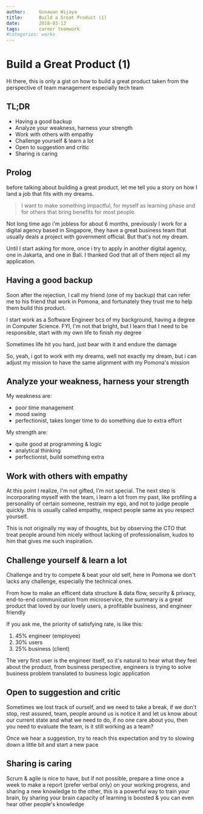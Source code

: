 ```yaml
---
author:     Gunawan Wijaya
title:      Build a Great Product (1)
date:       2018-03-13
tags:       career teamwork
#categories: works
---
```

# Build a Great Product (1)

Hi there, this is only a gist on how to build a great product taken from the
perspective of team management especially tech team

## TL;DR

- Having a good backup
- Analyze your weakness, harness your strength
- Work with others with empathy
- Challenge yourself & learn a lot
- Open to suggestion and critic
- Sharing is caring

<!--more-->

## Prolog

before talking about building a great product, let me tell you a story on how I
land a job that fits with my dreams.

> I want to make something impactful, for myself as learning phase and for others
> that bring benefits for most people.

Not long time ago i'm jobless for about 6 months, previously I work for a digital
agency based in Singapore, they have a great business team that usually deals
a project with government official. But that's not my dream.

Until I start asking for more, once i try to apply in another digital agency,
one in Jakarta, and one in Bali. I thanked God that all of them reject all my
application.

## Having a good backup

Soon after the rejection, I call my friend (one of my backup) that can refer me
to his friend that work in Pomona, and fortunately they trust me to help them
build this product.

I start work as a Software Engineer bcs of my background, having a degree in
Computer Science. FYI, I'm not that bright, but I learn that I need to be
responsible, start with my own life to finish my degree

Sometimes life hit you hard, just bear with it and endure the damage

So, yeah, i got to work with my dreams, well not exactly my dream, but i can
adjust my mission to have the same alignment with my Pomona's mission

## Analyze your weakness, harness your strength

My weakness are:
- poor time management
- mood swing
- perfectionist, takes longer time to do something due to extra effort

My strength are:
- quite good at programming & logic
- analytical thinking
- perfectionist, build something extra

## Work with others with empathy

At this point I realize, I'm not gifted, I'm not special. The next step is
incorporating myself with the team, i learn a lot from my past, like profiling
a personality of certain someone, restrain my ego, and not to judge people quickly.
this is usually called empathy, respect people same as you respect yourself.

This is not originally my way of thoughts, but by observing the CTO that treat
people around him nicely without lacking of professionalism, kudos to him that
gives me such inspiration.

## Challenge yourself & learn a lot

Challenge and try to compete & beat your old self, here in Pomona we don't lacks
any challenge, especially the technical ones.

From how to make an efficent data structure & data flow, security & privacy,
end-to-end communication from microservice, the summary is a great product
that loved by our lovely users, a profitable business, and engineer friendly

If you ask me, the priority of satisfying rate, is like this:
1. 45% engineer (employee)
1. 30% users
1. 25% business (client)

The very first user is the engineer itself, so it's natural to hear what they feel
about the product, from business perspective, engineers is trying to solve
business problem translated to business logic application

## Open to suggestion and critic

Sometimes we lost track of ourself, and we need to take a break, if we don't stop,
rest assured, team, people around us is notice it and let us know about our current
state and what we need to do, if no one care about you, then you need to evaluate
the team, is it still working as a team?

Once we hear a suggestion, try to reach this expectation and try to slowing down
a little bit and start a new pace

## Sharing is caring

Scrum & agile is nice to have, but if not possible, prepare a time once a week
to make a report (prefer verbal only) on your working progress, and sharing a new
knowledge to the other, this is a powerful way to train your brain, by sharing
your brain capacity of learning is boosted & you can even hear other people's
knowledge
